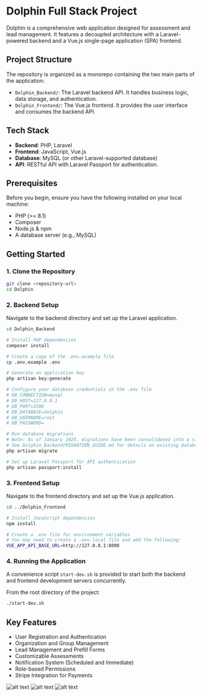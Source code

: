 # Dolphin Full Stack Project

Dolphin is a comprehensive web application designed for assessment and lead management. It features a decoupled architecture with a Laravel-powered backend and a Vue.js single-page application (SPA) frontend.

## Project Structure

The repository is organized as a monorepo containing the two main parts of the application:

-   `Dolphin_Backend/`: The Laravel backend API. It handles business logic, data storage, and authentication.
-   `Dolphin_Frontend/`: The Vue.js frontend. It provides the user interface and consumes the backend API.

## Tech Stack

-   **Backend**: PHP, Laravel
-   **Frontend**: JavaScript, Vue.js
-   **Database**: MySQL (or other Laravel-supported database)
-   **API**: RESTful API with Laravel Passport for authentication.

## Prerequisites

Before you begin, ensure you have the following installed on your local machine:

-   PHP (>= 8.1)
-   Composer
-   Node.js & npm
-   A database server (e.g., MySQL)

## Getting Started

### 1. Clone the Repository

```bash
git clone <repository-url>
cd Dolphin
```

### 2. Backend Setup

Navigate to the backend directory and set up the Laravel application.

```bash
cd Dolphin_Backend

# Install PHP dependencies
composer install

# Create a copy of the .env.example file
cp .env.example .env

# Generate an application key
php artisan key:generate

# Configure your database credentials in the .env file
# DB_CONNECTION=mysql
# DB_HOST=127.0.0.1
# DB_PORT=3306
# DB_DATABASE=dolphin
# DB_USERNAME=root
# DB_PASSWORD=

# Run database migrations
# Note: As of January 2025, migrations have been consolidated into a single baseline.
# See Dolphin_Backend/MIGRATION_GUIDE.md for details on existing databases.
php artisan migrate

# Set up Laravel Passport for API authentication
php artisan passport:install
```

### 3. Frontend Setup

Navigate to the frontend directory and set up the Vue.js application.

```bash
cd ../Dolphin_Frontend

# Install JavaScript dependencies
npm install

# Create a .env file for environment variables
# You may need to create a .env.local file and add the following:
VUE_APP_API_BASE_URL=http://127.0.0.1:8000
```

### 4. Running the Application

A convenience script `start-dev.sh` is provided to start both the backend and frontend development servers concurrently.

From the root directory of the project:

```bash
./start-dev.sh
```



## Key Features

-   User Registration and Authentication
-   Organization and Group Management
-   Lead Management and Prefill Forms
-   Customizable Assessments
-   Notification System (Scheduled and Immediate)
-   Role-based Permissions
-   Stripe Integration for Payments


![alt text](image.png)
![alt text](Gemini_Generated_Image_6l7pw36l7pw36l7p.png)
![alt text](Gemini_Generated_Image_kdujgjkdujgjkduj.png)